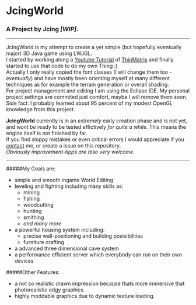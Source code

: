 # JcingWorld
### A Project by Jcing _[WIP]_.
---
JcingWorld is my attempt to create a yet simple (but hopefully eventually major) 3D Java game using LWJGL.<br>
I started by working along a [Youtube Tutorial](https://www.youtube.com/playlist?list=PLRIWtICgwaX0u7Rf9zkZhLoLuZVfUksDP "ThinMatrix's Java OpenGL Tutorial") of [ThinMatrix](https://www.youtube.com/user/ThinMatrix) and finally started to use that code to do my own Thing :)<br>
Actually I only really copied the font classes (I will change them too - _eventually_) and have mostly been orienting myself at many different techniques as for example the terrain generation or overall shading.<br>
For project management and editing I am using the Eclipse IDE. My personal project settings are commited just comfort, maybe I will remove them soon.<br>
Side fact: I probably learned about 95 percent of my modest OpenGL knowledge from this project.

**JcingWorld** currently is in an *extremely* early creation phase and is not yet, and *wont be* ready to be tested effictively *for quite a while*. This means the engine itself is not finished by far.<br>
If you find sloppy mistakes or even critical errors I would appreciate if you [contact](jasin95@googlemail.com) me, or create a issue on this repository.<br>
_Obviously improvement-tipps are also very welcome._

---

#####My Goals are:
- simple and smooth ingame World Editing
- leveling and fighting including many skills as:
  - mining
  - fishing
  - woodcutting
  - hunting
  - smithing
  - _and many more_
- a powerful housing system including:
  - precise wall-positioning and building posisibilities
  - furniture crafting
- a advanced three dimensional cave system
- a performance efficient server which everybody can run on their own devices

#####Other Features:
- a not so realistic drawn impression because thats more immersive that photorealistic edgy graphics. 
- highly moddable graphics due to dynamic texture loading.
